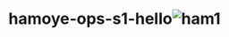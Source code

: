 # hamoye-ops-s1-hello![ham1](https://github.com/praisephs/deployment-of-3-VMs-using-azure-storage-for-tfstate/assets/129758959/e4b29d40-60aa-46a9-ae2b-37d9977410e6)
